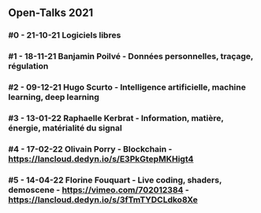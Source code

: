 ## Open-Talks 2021

### #0 - 21-10-21 Logiciels libres
### #1 - 18-11-21 Banjamin Poilvé - Données personnelles, traçage, régulation
### #2 - 09-12-21 Hugo Scurto - Intelligence artificielle, machine learning, deep learning
### #3 - 13-01-22 Raphaelle Kerbrat - Information, matière, énergie, matérialité du signal
### #4 - 17-02-22 Olivain Porry - Blockchain - https://lancloud.dedyn.io/s/E3PkGtepMKHigt4
### #5 - 14-04-22 Florine Fouquart - Live coding, shaders, demoscene - https://vimeo.com/702012384 - https://lancloud.dedyn.io/s/3fTmTYDCLdko8Xe
